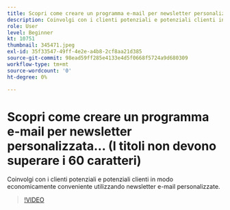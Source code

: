 ```yaml
---
title: Scopri come creare un programma e-mail per newsletter personalizzata... (I titoli non devono superare i 60 caratteri)
description: Coinvolgi con i clienti potenziali e potenziali clienti in modo economicamente conveniente utilizzando newsletter e-mail personalizzate.
role: User
level: Beginner
kt: 10751
thumbnail: 345471.jpeg
exl-id: 35f33547-49ff-4e2e-a4b8-2cf8aa21d385
source-git-commit: 98ead59ff285e4133e4d5f0668f5724a9d680309
workflow-type: tm+mt
source-wordcount: '0'
ht-degree: 0%

---
```


# Scopri come creare un programma e-mail per newsletter personalizzata... (I titoli non devono superare i 60 caratteri)

Coinvolgi con i clienti potenziali e potenziali clienti in modo economicamente conveniente utilizzando newsletter e-mail personalizzate.

>[!VIDEO](https://video.tv.adobe.com/v/345471/?quality=12&learn=on)

